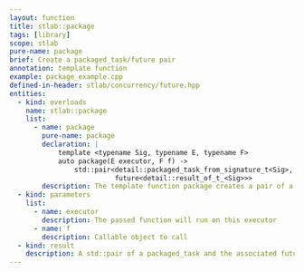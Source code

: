 ```yaml
---
layout: function
title: stlab::package
tags: [library]
scope: stlab
pure-name: package
brief: Create a packaged_task/future pair
annotation: template function
example: package_example.cpp
defined-in-header: stlab/concurrency/future.hpp
entities:
  - kind: overloads
    name: stlab::package
    list:
      - name: package
        pure-name: package
        declaration: |
            template <typename Sig, typename E, typename F>
            auto package(E executor, F f) ->
                std::pair<detail::packaged_task_from_signature_t<Sig>,
                          future<detail::result_of_t_<Sig>>>
        description: The template function package creates a pair of a packaged_task and a future.
  - kind: parameters
    list:
      - name: executor
        description: The passed function will run on this executor
      - name: f
        description: Callable object to call
  - kind: result
    description: A std::pair of a packaged_task and the associated future.
---
```

